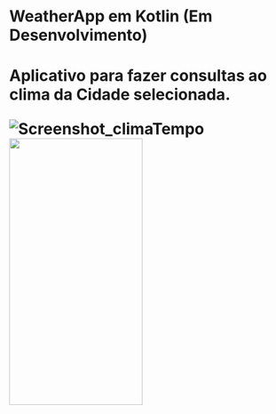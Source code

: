 <h1>WeatherApp em Kotlin (Em Desenvolvimento)<h1>
<p>Aplicativo para fazer consultas ao clima da Cidade selecionada.</p>

![Screenshot_climaTempo](https://user-images.githubusercontent.com/44882072/187109316-b41a47f3-e507-4a76-bafc-51020f5e1234.png)
  <img src="https://user-images.githubusercontent.com/44882072/187109316-b41a47f3-e507-4a76-bafc-51020f5e1234.png" width="240" height="480"/>
